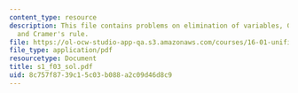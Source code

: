 ```yaml
---
content_type: resource
description: This file contains problems on elimination of variables, Gaussian reduction,
  and Cramer's rule.
file: https://ol-ocw-studio-app-qa.s3.amazonaws.com/courses/16-01-unified-engineering-i-ii-iii-iv-fall-2005-spring-2006/8c757f8739c15c03b088a2c09d46d8c9_s1_f03_sol.pdf
file_type: application/pdf
resourcetype: Document
title: s1_f03_sol.pdf
uid: 8c757f87-39c1-5c03-b088-a2c09d46d8c9
---
```

